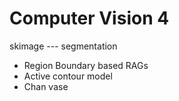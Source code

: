 # Computer Vision 4
 skimage --- segmentation
- Region Boundary based RAGs
- Active contour model
- Chan vase
